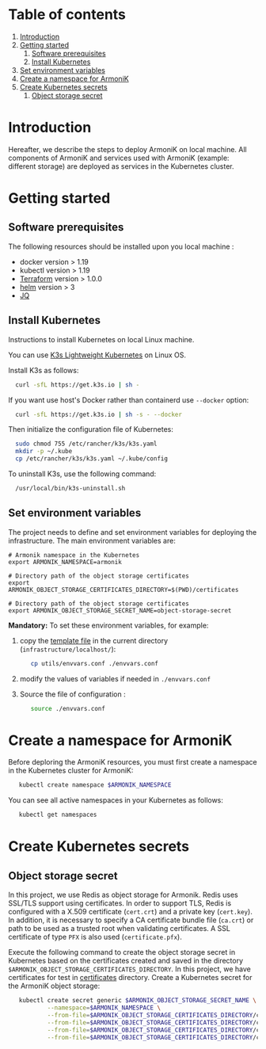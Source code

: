 # Table of contents
1. [Introduction](#introduction)
2. [Getting started](#getteing-started)
   1. [Software prerequisites](#software-prerequisites)
   2. [Install Kubernetes](#install-kubernetes)
3. [Set environment variables](#set-environment-variables)
4. [Create a namespace for ArmoniK](#create-a-namespace-for-armonik)
5. [Create Kubernetes secrets](#create-kubernetes-secrets)
   1. [Object storage secret](#object-storage-secret)

# Introduction <a name="introduction"></a>
Hereafter, we describe the steps to deploy ArmoniK on local machine. All components of ArmoniK and services used with 
ArmoniK (example: different storage) are deployed as services in the Kubernetes cluster.

# Getting started <a name="getting-started"></a>
## Software prerequisites <a name="software-prerequisites"></a>
The following resources should be installed upon you local machine :

* docker version > 1.19
* kubectl version > 1.19
* [Terraform](https://learn.hashicorp.com/tutorials/terraform/install-cli) version > 1.0.0
* [helm](https://helm.sh/docs/intro/install/) version > 3
* [JQ](https://stedolan.github.io/jq/)

## Install Kubernetes <a name="install-kubernetes"></a>
Instructions to install Kubernetes on local Linux machine.

You can use [K3s Lightweight Kubernetes](https://rancher.com/docs/k3s/latest/en/) on Linux OS.

Install K3s as follows:

```bash
  curl -sfL https://get.k3s.io | sh -
```

If you want use host's Docker rather than containerd use `--docker` option:

```bash
  curl -sfL https://get.k3s.io | sh -s - --docker
```

Then initialize the configuration file of Kubernetes:

```bash
  sudo chmod 755 /etc/rancher/k3s/k3s.yaml
  mkdir -p ~/.kube
  cp /etc/rancher/k3s/k3s.yaml ~/.kube/config
```

To uninstall K3s, use the following command:

```bash
  /usr/local/bin/k3s-uninstall.sh
```
## Set environment variables <a name="set-environment-variables"></a>
The project needs to define and set environment variables for deploying the infrastructure.
The main environment variables are:

```buildoutcfg
# Armonik namespace in the Kubernetes
export ARMONIK_NAMESPACE=armonik

# Directory path of the object storage certificates
export ARMONIK_OBJECT_STORAGE_CERTIFICATES_DIRECTORY=$(PWD)/certificates
    
# Directory path of the object storage certificates
export ARMONIK_OBJECT_STORAGE_SECRET_NAME=object-storage-secret
```

**Mandatory:** To set these environment variables, for example:

1. copy the [template file](./utils/envvars.conf) in the current directory (`infrastructure/localhost/`):

   ```bash
      cp utils/envvars.conf ./envvars.conf
   ```
   
2. modify the values of variables if needed in `./envvars.conf`

3. Source the file of configuration :

   ```bash
      source ./envvars.conf
   ```

# Create a namespace for ArmoniK <a name="create-a-namespace-for-armonik"></a>
Before deploring the ArmoniK resources, you must first create a namespace in the Kubernetes cluster for ArmoniK:

```bash
   kubectl create namespace $ARMONIK_NAMESPACE
```

You can see all active namespaces in your Kubernetes as follows:

```bash
   kubectl get namespaces
```

# Create Kubernetes secrets <a name="create-kubernetes-secrets"></a>
## Object storage secret <a name="object-storage-secret"></a>
In this project, we use Redis as object storage for Armonik. Redis uses SSL/TLS support using certificates. In order to 
support TLS, Redis is configured with a X.509 certificate (`cert.crt`) and a private key (`cert.key`). In addition, it 
is necessary to specify a CA certificate bundle file (`ca.crt`) or path to be used as a trusted root when validating 
certificates. A SSL certificate of type `PFX` is also used (`certificate.pfx`).

Execute the following command to create the object storage secret in Kubernetes based on the certificates created and
saved in the directory `$ARMONIK_OBJECT_STORAGE_CERTIFICATES_DIRECTORY`. In this project, we have certificates for test
in [certificates](./certificates) directory. Create a Kubernetes secret for the ArmoniK object storage:

   ```bash
      kubectl create secret generic $ARMONIK_OBJECT_STORAGE_SECRET_NAME \
              --namespace=$ARMONIK_NAMESPACE \
              --from-file=$ARMONIK_OBJECT_STORAGE_CERTIFICATES_DIRECTORY/cert.crt \
              --from-file=$ARMONIK_OBJECT_STORAGE_CERTIFICATES_DIRECTORY/cert.key \
              --from-file=$ARMONIK_OBJECT_STORAGE_CERTIFICATES_DIRECTORY/ca.crt \
              --from-file=$ARMONIK_OBJECT_STORAGE_CERTIFICATES_DIRECTORY/certificate.pfx
   ```